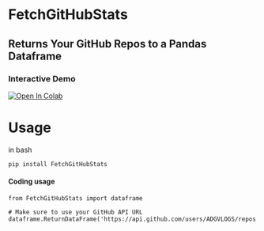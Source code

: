 # FetchGitHubStats

## Returns Your GitHub Repos to a Pandas Dataframe

### Interactive Demo
<a href="https://colab.research.google.com/github/ADGVLOGS/FetchGitHubStats/blob/main/GitHub_API_to_DataFrame.ipynb" target="_parent"><img src="https://colab.research.google.com/assets/colab-badge.svg" alt="Open In Colab"/></a>

# Usage 

in bash

```
pip install FetchGitHubStats
```

#### Coding usage

```
from FetchGitHubStats import dataframe

# Make sure to use your GitHub API URL
dataframe.ReturnDataFrame('https://api.github.com/users/ADGVLOGS/repos')
```
